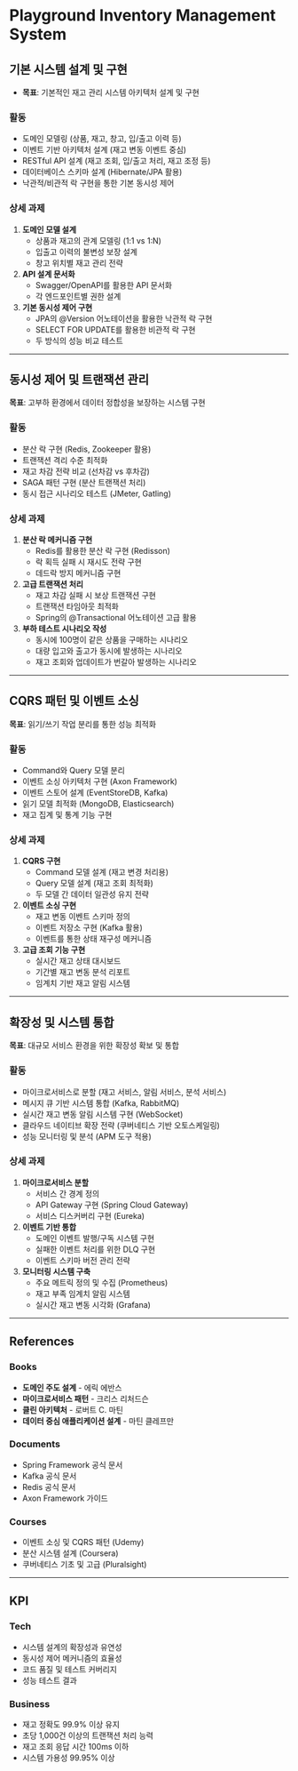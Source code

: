 # Playground Inventory Management System

## 기본 시스템 설계 및 구현

- **목표**: 기본적인 재고 관리 시스템 아키텍처 설계 및 구현

### 활동

- 도메인 모델링 (상품, 재고, 창고, 입/출고 이력 등)
- 이벤트 기반 아키텍처 설계 (재고 변동 이벤트 중심)
- RESTful API 설계 (재고 조회, 입/출고 처리, 재고 조정 등)
- 데이터베이스 스키마 설계 (Hibernate/JPA 활용)
- 낙관적/비관적 락 구현을 통한 기본 동시성 제어

### 상세 과제

1. **도메인 모델 설계**
    - 상품과 재고의 관계 모델링 (1:1 vs 1:N)
    - 입출고 이력의 불변성 보장 설계
    - 창고 위치별 재고 관리 전략
2. **API 설계 문서화**
    - Swagger/OpenAPI를 활용한 API 문서화
    - 각 엔드포인트별 권한 설계
3. **기본 동시성 제어 구현**
    - JPA의 @Version 어노테이션을 활용한 낙관적 락 구현
    - SELECT FOR UPDATE를 활용한 비관적 락 구현
    - 두 방식의 성능 비교 테스트

---

## 동시성 제어 및 트랜잭션 관리

**목표**: 고부하 환경에서 데이터 정합성을 보장하는 시스템 구현

### 활동

- 분산 락 구현 (Redis, Zookeeper 활용)
- 트랜잭션 격리 수준 최적화
- 재고 차감 전략 비교 (선차감 vs 후차감)
- SAGA 패턴 구현 (분산 트랜잭션 처리)
- 동시 접근 시나리오 테스트 (JMeter, Gatling)

### 상세 과제

1. **분산 락 메커니즘 구현**
    - Redis를 활용한 분산 락 구현 (Redisson)
    - 락 획득 실패 시 재시도 전략 구현
    - 데드락 방지 메커니즘 구현
2. **고급 트랜잭션 처리**
    - 재고 차감 실패 시 보상 트랜잭션 구현
    - 트랜잭션 타임아웃 최적화
    - Spring의 @Transactional 어노테이션 고급 활용
3. **부하 테스트 시나리오 작성**
    - 동시에 100명이 같은 상품을 구매하는 시나리오
    - 대량 입고와 출고가 동시에 발생하는 시나리오
    - 재고 조회와 업데이트가 번갈아 발생하는 시나리오

---

## CQRS 패턴 및 이벤트 소싱

**목표**: 읽기/쓰기 작업 분리를 통한 성능 최적화

### 활동

- Command와 Query 모델 분리
- 이벤트 소싱 아키텍처 구현 (Axon Framework)
- 이벤트 스토어 설계 (EventStoreDB, Kafka)
- 읽기 모델 최적화 (MongoDB, Elasticsearch)
- 재고 집계 및 통계 기능 구현

### 상세 과제

1. **CQRS 구현**
    - Command 모델 설계 (재고 변경 처리용)
    - Query 모델 설계 (재고 조회 최적화)
    - 두 모델 간 데이터 일관성 유지 전략
2. **이벤트 소싱 구현**
    - 재고 변동 이벤트 스키마 정의
    - 이벤트 저장소 구현 (Kafka 활용)
    - 이벤트를 통한 상태 재구성 메커니즘
3. **고급 조회 기능 구현**
    - 실시간 재고 상태 대시보드
    - 기간별 재고 변동 분석 리포트
    - 임계치 기반 재고 알림 시스템

---

## 확장성 및 시스템 통합

**목표**: 대규모 서비스 환경을 위한 확장성 확보 및 통합

### 활동

- 마이크로서비스로 분할 (재고 서비스, 알림 서비스, 분석 서비스)
- 메시지 큐 기반 시스템 통합 (Kafka, RabbitMQ)
- 실시간 재고 변동 알림 시스템 구현 (WebSocket)
- 클라우드 네이티브 확장 전략 (쿠버네티스 기반 오토스케일링)
- 성능 모니터링 및 분석 (APM 도구 적용)

### 상세 과제

1. **마이크로서비스 분할**
    - 서비스 간 경계 정의
    - API Gateway 구현 (Spring Cloud Gateway)
    - 서비스 디스커버리 구현 (Eureka)
2. **이벤트 기반 통합**
    - 도메인 이벤트 발행/구독 시스템 구현
    - 실패한 이벤트 처리를 위한 DLQ 구현
    - 이벤트 스키마 버전 관리 전략
3. **모니터링 시스템 구축**
    - 주요 메트릭 정의 및 수집 (Prometheus)
    - 재고 부족 임계치 알림 시스템
    - 실시간 재고 변동 시각화 (Grafana)

---

## References

### Books

- **도메인 주도 설계** - 에릭 에반스
- **마이크로서비스 패턴** - 크리스 리처드슨
- **클린 아키텍처** - 로버트 C. 마틴
- **데이터 중심 애플리케이션 설계** - 마틴 클레프만

### Documents

- Spring Framework 공식 문서
- Kafka 공식 문서
- Redis 공식 문서
- Axon Framework 가이드

### Courses

- 이벤트 소싱 및 CQRS 패턴 (Udemy)
- 분산 시스템 설계 (Coursera)
- 쿠버네티스 기초 및 고급 (Pluralsight)

---

## KPI

### Tech

- 시스템 설계의 확장성과 유연성
- 동시성 제어 메커니즘의 효율성
- 코드 품질 및 테스트 커버리지
- 성능 테스트 결과

### Business

- 재고 정확도 99.9% 이상 유지
- 초당 1,000건 이상의 트랜잭션 처리 능력
- 재고 조회 응답 시간 100ms 이하
- 시스템 가용성 99.95% 이상